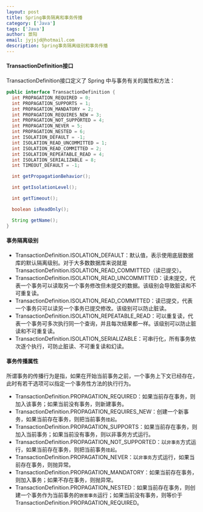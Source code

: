 ```yaml
---
layout: post
title: Spring事务隔离和事务传播
category: ['Java']
tags: ['Java']
author: 景阳
email: jyjsjd@hotmail.com
description: Spring事务隔离级别和事务传播
---
```


#### TransactionDefinition接口
TransactionDefinition接口定义了 Spring 中与事务有关的属性和方法：

```java
public interface TransactionDefinition {
  int PROPAGATION_REQUIRED = 0;
  int PROPAGATION_SUPPORTS = 1;
  int PROPAGATION_MANDATORY = 2;
  int PROPAGATION_REQUIRES_NEW = 3;
  int PROPAGATION_NOT_SUPPORTED = 4;
  int PROPAGATION_NEVER = 5;
  int PROPAGATION_NESTED = 6;
  int ISOLATION_DEFAULT = -1;
  int ISOLATION_READ_UNCOMMITTED = 1;
  int ISOLATION_READ_COMMITTED = 2;
  int ISOLATION_REPEATABLE_READ = 4;
  int ISOLATION_SERIALIZABLE = 8;
  int TIMEOUT_DEFAULT = -1;

  int getPropagationBehavior();

  int getIsolationLevel();

  int getTimeout();

  boolean isReadOnly();

  String getName();
}
```

#### 事务隔离级别
* TransactionDefinition.ISOLATION_DEFAULT：默认值，表示使用底层数据库的默认隔离级别。对于大多数数据库来说就是 TransactionDefinition.ISOLATION_READ_COMMITTED（读已提交）。
* TransactionDefinition.ISOLATION_READ_UNCOMMITTED：读未提交，代表一个事务可以读取另一个事务修改但未提交的数据。该级别会导致脏读和不可重复读。
* TransactionDefinition.ISOLATION_READ_COMMITTED：读已提交，代表一个事务只可以读另一个事务已提交修改。该级别可以防止脏读。
* TransactionDefinition.ISOLATION_REPEATABLE_READ：可以重复读，代表一个事务可多次执行同一个查询，并且每次结果都一样。该级别可以防止脏读和不可重复读。
* TransactionDefinition.ISOLATION_SERIALIZABLE：可串行化，所有事务依次逐个执行，可防止脏读、不可重复读和幻读。

#### 事务传播属性
所谓事务的传播行为是指，如果在开始当前事务之前，一个事务上下文已经存在，此时有若干选项可以指定一个事务性方法的执行行为。
* TransactionDefinition.PROPAGATION_REQUIRED：如果当前存在事务，则加入该事务；如果当前没有事务，则新建事务。
* TransactionDefinition.PROPAGATION_REQUIRES_NEW：创建一个新事务，如果当前存在事务，则把当前事务`挂起`。
* TransactionDefinition.PROPAGATION_SUPPORTS：如果当前存在事务，则加入当前事务；如果当前没有事务，则以非事务方式运行。
* TransactionDefinition.PROPAGATION_NOT_SUPPORTED：以`非事务`方式运行，如果当前存在事务，则把当前事务`挂起`。
* TransactionDefinition.PROPAGATION_NEVER：以`非事务`方式运行，如果当前存在事务，则抛异常。
* TransactionDefinition.PROPAGATION_MANDATORY：如果当前存在事务，则加入事务；如果不存在事务，则抛异常。
* TransactionDefinition.PROPAGATION_NESTED：如果当前存在事务，则创建一个事务作为当前事务的`嵌套事务`运行；如果当前没有事务，则等价于TransactionDefinition.PROPAGATION_REQUIRED。
